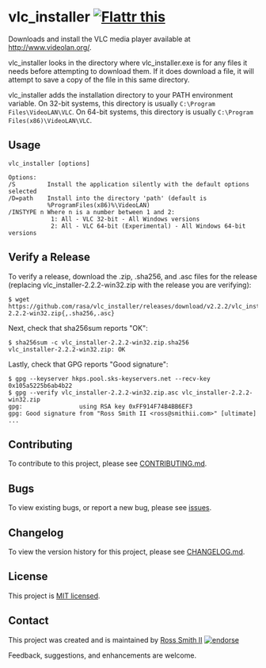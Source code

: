 # vlc_installer [![Flattr this][flatter_png]][flatter]

Downloads and install the VLC media player available
at http://www.videolan.org/.

vlc_installer looks in the directory where vlc_installer.exe is for
any files it needs before attempting to download them. If it does download a
file, it will attempt to save a copy of the file in this same directory.

vlc_installer adds the installation directory to your PATH environment variable.
On 32-bit systems, this directory is usually `C:\Program Files\VideoLAN\VLC`.
On 64-bit systems, this directory is usually `C:\Program Files(x86)\VideoLAN\VLC`.

## Usage

````
vlc_installer [options]

Options:
/S         Install the application silently with the default options selected
/D=path    Install into the directory 'path' (default is
           %ProgramFiles(x86)%\VideoLAN)
/INSTYPE n Where n is a number between 1 and 2:
            1: All - VLC 32-bit - All Windows versions
            2: All - VLC 64-bit (Experimental) - All Windows 64-bit versions
````

## Verify a Release

To verify a release, download the .zip, .sha256, and .asc files for the release 
(replacing vlc_installer-2.2.2-win32.zip with the release you are verifying):

````
$ wget https://github.com/rasa/vlc_installer/releases/download/v2.2.2/vlc_installer-2.2.2-win32.zip{,.sha256,.asc}
````

Next, check that sha256sum reports "OK":
````
$ sha256sum -c vlc_installer-2.2.2-win32.zip.sha256
vlc_installer-2.2.2-win32.zip: OK
````

Lastly, check that GPG reports "Good signature":

````
$ gpg --keyserver hkps.pool.sks-keyservers.net --recv-key 0x105a5225b6ab4b22
$ gpg --verify vlc_installer-2.2.2-win32.zip.asc vlc_installer-2.2.2-win32.zip
gpg:                using RSA key 0xFF914F74B4BB6EF3
gpg: Good signature from "Ross Smith II <ross@smithii.com>" [ultimate]
...
````

## Contributing

To contribute to this project, please see [CONTRIBUTING.md](CONTRIBUTING.md).

## Bugs

To view existing bugs, or report a new bug, please see [issues](../../issues).

## Changelog

To view the version history for this project, please see [CHANGELOG.md](CHANGELOG.md).

## License

This project is [MIT licensed](LICENSE).

## Contact

This project was created and is maintained by [Ross Smith II][] [![endorse][endorse_png]][endorse]

Feedback, suggestions, and enhancements are welcome.

[Ross Smith II]: mailto:ross@smithii.com "ross@smithii.com"
[flatter]: https://flattr.com/submit/auto?user_id=rasa&url=https%3A%2F%2Fgithub.com%2Frasa%2Fvlc_installer
[flatter_png]: http://button.flattr.com/flattr-badge-large.png "Flattr this"
[endorse]: https://coderwall.com/rasa
[endorse_png]: https://api.coderwall.com/rasa/endorsecount.png "endorse"

